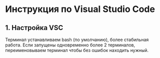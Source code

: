 # Инструкция по Visual Studio Code
## 1. Настройка VSC
Терминал устанавливаем bash (по умолчанию), более стабильная работа.
Если запущены одновременно более 2 терминалов, переименовываем терминал чтобы без ошибок находить нужный. 


##

##